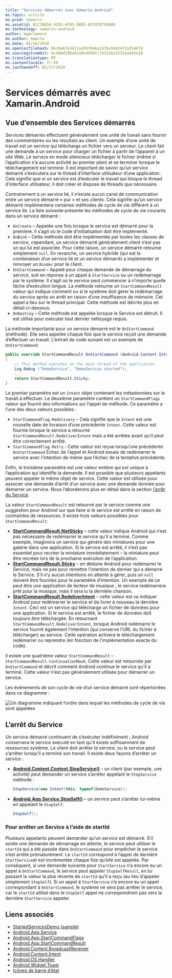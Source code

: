 ```yaml
---
title: "Services démarrés avec Xamarin.Android"
ms.topic: article
ms.prod: xamarin
ms.assetid: 8CC3A850-4CD2-4F93-98EE-AF3470794000
ms.technology: xamarin-android
author: mgmclemore
ms.author: mamcle
ms.date: 02/16/2018
ms.openlocfilehash: b6c0e67e3411aa5b7846a1b7bc0de2473a3546fd
ms.sourcegitcommit: 6cd40d190abe38edd50fc74331be15324a845a28
ms.translationtype: MT
ms.contentlocale: fr-FR
ms.lasthandoff: 02/27/2018
---
```

# <a name="started-services-with-xamarinandroid"></a>Services démarrés avec Xamarin.Android

## <a name="started-services-overview"></a>Vue d’ensemble des Services démarrés

Services démarrés effectuent généralement une unité de travail sans fournir des commentaires ou les résultats au client. Un exemple d’une unité de travail est un service qui télécharge un fichier vers un serveur. Le client fait une demande à un service pour charger un fichier à partir de l’appareil à un site Web. Le service en mode silencieux télécharger le fichier (même si l’application n’a aucune activité au premier plan) et se terminer lorsque le téléchargement est terminé. Il est important de savoir qu’un service démarré s’exécutera sur le thread d’interface utilisateur d’une application. Cela signifie que si un service est d’exécuter le travail qui bloque le thread d’interface utilisateur, il doit créer et dispose de threads que nécessaire.

Contrairement à un service lié, il n’existe aucun canal de communication entre un service démarré « pur » et ses clients. Cela signifie qu’un service démarré implémentera certaines méthodes de cycle de vie différent à un service lié. La liste suivante présente les méthodes de cycle de vie courants dans un service démarré :

* `OnCreate` &ndash; Appelée une fois lorsque le service est démarré pour la première. Il s’agit où le code d’initialisation doit être implémenté.
* `OnBind` &ndash; Cette méthode doit être implémentée par toutes les classes de service, cependant, un service démarré généralement client n’est pas un qui lui est associée. Pour cette raison, un service démarré retourne simplement `null`. En revanche, un service hybride (qui est la combinaison d’un service lié et un service démarré) a implémenter et renvoyer un `Binder` pour le client.
* `OnStartCommand` &ndash; Appelé pour chaque demande de démarrage du service, soit en réponse à un appel à `StartService` ou un redémarrage par le système. Il s’agit où le service peut commencer à n’importe quelle tâche d’exécution longue. La méthode retourne un `StartCommandResult` valeur qui indique comment ou si le système doit gérer le redémarrage du service après un arrêt en raison d’une insuffisance de mémoire. Cet appel a lieu sur le thread principal. Cette méthode est décrite plus en détail ci-dessous.
* `OnDestroy` &ndash; Cette méthode est appelée lorsque le Service est détruit. Il est utilisé pour exécuter tout dernier nettoyage requis.

La méthode importante pour un service démarré est le `OnStartCommand` (méthode). Elle sera appelée chaque fois que le service reçoit une demande d’effectuer un travail. L’extrait de code suivant est un exemple de `OnStartCommand`: 

```csharp
public override StartCommandResult OnStartCommand (Android.Content.Intent intent, StartCommandFlags flags, int startId)
{
    // This method executes on the main thread of the application.
    Log.Debug ("DemoService", "DemoService started");
    ...
    return StartCommandResult.Sticky;
}
```

Le premier paramètre est un `Intent` objet contenant les métadonnées sur le travail à effectuer. Le deuxième paramètre contient un `StartCommandFlags` valeur qui fournit des informations sur l’appel de méthode. Ce paramètre a l’une des deux valeurs possibles :

* `StartCommandFlag.Redelivery` &ndash; Cela signifie que la `Intent` est une nouvelle date de livraison d’une précédente `Intent`. Cette valeur est fournie lorsque le service a retourné `StartCommandResult.RedeliverIntent` mais a été arrêtée avant qu’il peut être correctement arrêté.
* `StartCommandFlag.Retry` &dash; Cette valeur est reçue lorsqu’une précédente `OnStartCommand` Échec de l’appel et Android essaie de redémarrer le service avec l’intention de même que l’échec de la tentative précédente.
 
Enfin, le troisième paramètre est une valeur entière qui est unique à l’application qui identifie la demande. Il est possible que plusieurs appelants peuvent appeler le même objet de service. Cette valeur est utilisée pour associer une demande d’arrêt d’un service avec une demande donnée pour démarrer un service. Nous l’aborderons plus en détail dans la section [l’arrêt du Service](#Stopping_the_Service). 

La valeur `StartCommandResult` est retourné par le service comme une suggestion pour Android sur que faire si le service est arrêté en raison de contraintes de ressources. Il existe trois valeurs possibles pour `StartCommandResult`:

* **[StartCommandResult.NotSticky](https://developer.xamarin.com/api/field/Android.App.StartCommandResult.NotSticky/)**  &ndash; cette valeur indique Android qui n’est pas nécessaire de redémarrer le service qu’il a terminé. Comme exemple, imaginons un service qui génère des miniatures pour une galerie dans une application. Si le service est arrêté, il n’est pas essentiel pour recréer la miniature immédiatement &ndash; la miniature peut être recréée lors de la prochaine exécution de l’application.
* **[StartCommandResult.Sticky](https://developer.xamarin.com/api/field/Android.App.StartCommandResult.Sticky/)**  &ndash; en déduire Android pour redémarrer le Service, mais ne pas pour remettre l’intention de dernier qui a démarré le Service. S’il n’y aucun intentions en attente à gérer, puis un `null` doivent être fournies pour le paramètre d’intention. Un exemple de ce peut être une application de lecteur de musique ; le service redémarrera prêt pour la musique, mais il sera lu la dernière chanson. 
* **[StartCommandResult.RedeliverIntent](https://developer.xamarin.com/api/field/Android.App.StartCommandResult.RedeliverIntent/)**  &ndash; cette valeur est va indiquer Android pour redémarrer le service et de livrer à nouveau la dernière `Intent`. Ceci est un service qui télécharge un fichier de données pour une application. Si le service est arrêté, le fichier de données doit toujours être téléchargée. En retournant `StartCommandResult.RedeliverIntent`, lorsque Android redémarre le service fournit également l’intention (qui conserve l’URL du fichier à télécharger) au service. Cette opération activera le téléchargement redémarrer ou reprendre (en fonction de l’implémentation exacte du code).

Il existe une quatrième valeur `StartCommandResult` &ndash; `StartCommandResult.ContinuationMask`. Cette valeur est retournée par `OnStartCommand` et décrit comment Android continue le service qu’il a terminé. Cette valeur n’est pas généralement utilisée pour démarrer un service.

Les événements de son cycle de vie d’un service démarré sont répertoriées dans ce diagramme : 

![Un diagramme indiquant l’ordre dans lequel les méthodes de cycle de vie sont appelées](started-services-images/started-service-01.png "un diagramme indiquant l’ordre dans lequel les méthodes de cycle de vie sont appelées.")


## <a name="stopping-the-service"></a>L’arrêt du Service

Un service démarré continuent de s’exécuter indéfiniment ; Android conservera le service exécuté en tant qu’il existe suffisamment de ressources système. Le client doit arrêter le service, ou le service peut s’arrêter lorsqu’il a terminé son travail. Il existe deux façons d’arrêter un service : 
 
* **[Android.Content.Context.StopService()](https://developer.xamarin.com/api/member/Android.Content.Context.StopService/p/Android.Content.Intent/)**  &ndash; un client (par exemple, une activité) peut demander un service s’arrêter appelant le `StopService` méthode : 

    ```csharp
    StopService(new Intent(this, typeof(DemoService));
    ```

* **[Android.App.Service.StopSelf()](https://developer.xamarin.com/api/member/Android.App.Service.StopSelf()/)**  &ndash; un service peut s’arrêter lui-même en appelant le `StopSelf`:

    ```csharp
    StopSelf();
    ```
    
### <a name="using-startid-to-stop-a-service"></a>Pour arrêter un Service à l’aide de startId

Plusieurs appelants peuvent demander qu’un service est démarré. S’il existe une demande de démarrage en attente, le service peut utiliser le `startId` qui a été passée dans `OnStartCommand` pour empêcher le service s’est arrêté prématurément. Le `startId` correspond à l’appel de dernière `StartService`et est incrémentée chaque fois qu’elle est appelée. Par conséquent, si une demande suivante pour `StartService` n’a encore eu un appel à `OnStartCommand`, le service peut appeler `StopSelfResult`, en lui passant la valeur la plus récente de `startId` qu’il a reçu (au lieu d’appeler simplement `StopSelf`). Si un appel à `StartService` n’a encore eu un appel correspondant à `OnStartCommand`, le système ne sera pas arrêter le service, car le `startId` utilisé dans le `StopSelf` appel ne correspondront pas vers la dernière `StartService` appeler.


## <a name="related-links"></a>Liens associés

- [StartedServicesDemo (sample)](https://developer.xamarin.com/samples/monodroid/ApplicationFundamentals/ServiceSamples/StartedServicesDemo/)
- [Android.App.Service](https://developer.xamarin.com/api/type/Android.App.Service)
- [Android.App.StartCommandFlags](https://developer.xamarin.com/api/type/Android.App.StartCommandFlags)
- [Android.App.StartCommandResult](https://developer.xamarin.com/api/type/Android.App.StartCommandResult)
- [Android.Content.BroadcastReceiver](https://developer.xamarin.com/api/type/Android.Content.BroadcastReceiver/)
- [Android.Content.Intent](https://developer.xamarin.com/api/type/Android.Content.Intent)
- [Android.OS.Handler](https://developer.xamarin.com/api/type/Android.OS.Handler/)
- [Android.Widget.Toast](https://developer.xamarin.com/api/type/Android.Widget.Toast/)
- [Icônes de barre d’état](http://developer.android.com/guide/practices/ui_guidelines/icon_design_status_bar.html)
